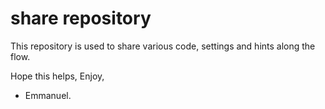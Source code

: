 # share repository
This repository is used to share various code, settings and hints along the flow.

Hope this helps,
Enjoy,
- Emmanuel.
